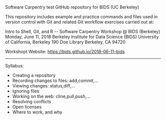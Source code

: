 Software Carpentry test GitHub repository for BIDS (UC Berkeley)

This repository includes example and practice commands and files used in version
control with Git and related Git workflow exercises carried out at:

Intro to Shell, Git, and R -- Software Carpentry Workshop @ BIDS (Berkeley)
Monday, June 11, 2018
Berkeley Institute for Data Science (BIDS)
University of California, Berkeley
190 Doe Library
Berkeley, CA 94720

Workshopt Website: https://bids.github.io/2018-06-11-bids

---------

Syllabus:

* Creating a repository
* Recording changes to files: add,commit,...
* Viewing changes: status,diff,...
* Ignoring files
* Working on the web: cline,pull,push,...
* Resolving conflicts
* Open licenses
* Where to work, and why

